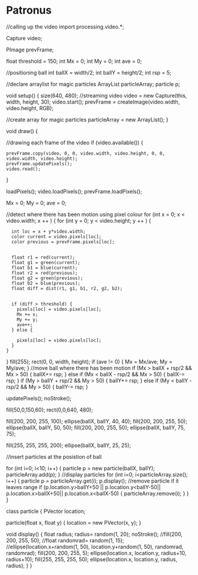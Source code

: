 # Patronus
//calling up the video
import processing.video.*;

Capture video;

PImage prevFrame;

float threshold = 150;
int Mx = 0;
int My = 0;
int ave = 0;

//positioning ball
int ballX = width/2;
int ballY = height/2;
int rsp = 5;

//declare arraylist for magic particles
ArrayList<particle> particleArray;
particle p;

void setup() {
  size(640, 480);
  //streaming video
  video = new Capture(this, width, height, 30);
  video.start();
  prevFrame = createImage(video.width, video.height, RGB);

  //create array for magic particles
  particleArray = new ArrayList<particle>();
}

void draw() {

  //drawing each frame of the video
  if (video.available()) {

    prevFrame.copy(video, 0, 0, video.width, video.height, 0, 0, video.width, video.height); 
    prevFrame.updatePixels();
    video.read();
  }

  loadPixels();
  video.loadPixels();
  prevFrame.loadPixels();

  Mx = 0;
  My = 0;
  ave = 0;

  //detect where there has been motion using pixel colour
  for (int x = 0; x < video.width; x ++ ) {
    for (int y = 0; y < video.height; y ++ ) {

      int loc = x + y*video.width;            
      color current = video.pixels[loc];      
      color previous = prevFrame.pixels[loc]; 


      float r1 = red(current); 
      float g1 = green(current); 
      float b1 = blue(current);
      float r2 = red(previous); 
      float g2 = green(previous); 
      float b2 = blue(previous);
      float diff = dist(r1, g1, b1, r2, g2, b2);


      if (diff > threshold) { 
        pixels[loc] = video.pixels[loc];
        Mx += x;
        My += y;
        ave++;
      } else {

        pixels[loc] = video.pixels[loc];
      }
    }
  }
  fill(255);
  rect(0, 0, width, height);
  if (ave != 0) { 
    Mx = Mx/ave;
    My = My/ave;
  }
  //move ball where there has been motion
  if (Mx > ballX + rsp/2 && Mx > 50) {
    ballX+= rsp;
  } else if (Mx < ballX - rsp/2 && Mx > 50) {
    ballX-= rsp;
  }
  if (My > ballY + rsp/2 && My > 50) {
    ballY+= rsp;
  } else if (My < ballY - rsp/2 && My > 50) {
    ballY-= rsp;
  }

  updatePixels();
  noStroke();
  
  fill(50,0,150,60);
    rect(0,0,640, 480);


  fill(200, 200, 255, 100);
  ellipse(ballX, ballY, 40, 40);
    fill(200, 200, 255, 50);
  ellipse(ballX, ballY, 50, 50);
      fill(200, 200, 255, 50);
  ellipse(ballX, ballY, 75, 75);
    
  fill(255, 255, 255, 200);
  ellipse(ballX, ballY, 25, 25);


  //insert particles at the posistion of ball

  for (int i=0; i<10; i++) {
    particle p = new particle(ballX, ballY);
    particleArray.add(p);
  }
  //display particles
  for (int i=0; i<particleArray.size(); i++) {
    particle p = particleArray.get(i);
    p.display(); 
    //remove particle if it leaves range
    if (p.location.y>ballY+50 || p.location.y<ballY-50|| p.location.x>ballX+50|| p.location.x<ballX-50) {
      particleArray.remove(i);
    }
  }
}

class particle {
  PVector location;

  particle(float x, float y) {
    location = new PVector(x, y);
  }

  void display() {
    float radius;
    radius= random(1, 20);
    noStroke();
    //fill(200, 200, 255, 50);
    //float  randomrad= random(1, 15);
    //ellipse(location.x+random(1, 50), location.y+random(1, 50), randomrad, randomrad);
    fill(200, 200, 255, 5);
    ellipse(location.x, location.y, radius+10, radius+10);
    fill(255, 255, 255, 50);
    ellipse(location.x, location.y, radius, radius);
  }
}
